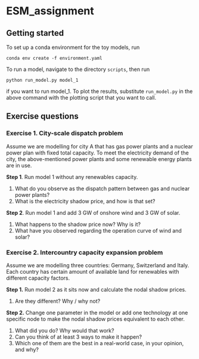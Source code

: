 # ESM_assignment

## Getting started

To set up a conda environment for the toy models, run

    conda env create -f environment.yaml

To run a model, navigate to the directory `scripts`, then run

    python run_model.py model_1
if you want to run model_1. To plot the results, substitute `run_model.py` in the above command with the plotting script that you want to call.

## Exercise questions

### Exercise 1. City-scale dispatch problem

Assume we are modelling for city A that has gas power plants and a nuclear power plan with fixed total capacity. To meet the electricity demand of the city, the above-mentioned power plants and some renewable energy plants are in use.

**Step 1**. Run model 1 without any renewables capacity.
1. What do you observe as the dispatch pattern between gas and nuclear power plants?
2. What is the electricity shadow price, and how is that set?

**Step 2**. Run model 1 and add 3 GW of onshore wind and 3 GW of solar.
1. What happens to the shadow price now? Why is it?
2. What have you observed regarding the operation curve of wind and solar?

### Exercise 2. Intercountry capacity expansion problem

Assume we are modelling three countries: Germany, Switzerland and Italy. Each country has certain amount of available land for renewables with different capacity factors.

**Step 1.** Run model 2 as it sits now and calculate the nodal shadow prices.
1. Are they different? Why / why not?

**Step 2.** Change one parameter in the model or add one technology at one specific node to make the nodal shadow prices equivalent to each other.
1. What did you do? Why would that work?
2. Can you think of at least 3 ways to make it happen?
3. Which one of them are the best in a real-world case, in your opinion, and why?
